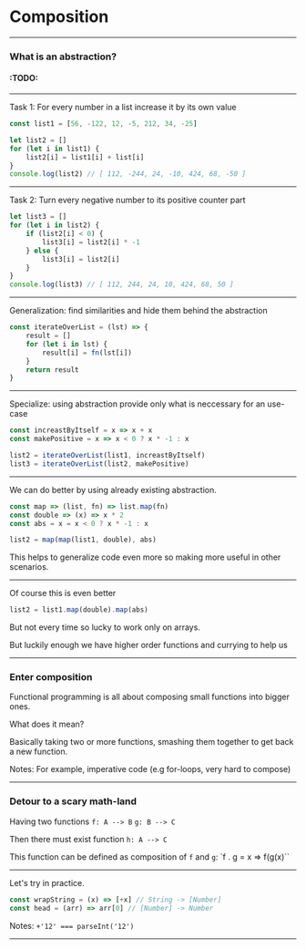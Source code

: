 
# Composition
---
### What is an abstraction?

#### :TODO:
---
Task 1: For every number in a list increase it by its own value
```javascript
const list1 = [56, -122, 12, -5, 212, 34, -25]

let list2 = []
for (let i in list1) {
	list2[i] = list1[i] + list[i]
}
console.log(list2) // [ 112, -244, 24, -10, 424, 68, -50 ]
```
___
Task 2: Turn every negative number to its positive counter part

```javascript
let list3 = []
for (let i in list2) {
	if (list2[i] < 0) {
		list3[i] = list2[i] * -1
	} else {
		list3[i] = list2[i]
	}
}
console.log(list3) // [ 112, 244, 24, 10, 424, 68, 50 ]
```
---
Generalization: find similarities and hide them behind the abstraction

```javascript
const iterateOverList = (lst) => {
	result = []
	for (let i in lst) {
		result[i] = fn(lst[i])
	}
	return result
}
```
___
Specialize: using abstraction provide only what is neccessary for an use-case

```javascript
const increastByItself = x => x + x
const makePositive = x => x < 0 ? x * -1 : x

list2 = iterateOverList(list1, increastByItself)
list3 = iterateOverList(list2, makePositive)
```
---
We can do better by using already existing abstraction.

```javascript
const map => (list, fn) => list.map(fn)
const double => (x) => x * 2
const abs = x = x < 0 ? x * -1 : x

list2 = map(map(list1, double), abs)
```
This helps to generalize code even more so making more useful in other scenarios.

---
Of course this is even better
```javascript
list2 = list1.map(double).map(abs)
```
But not every time so lucky to work only on arrays.

But luckily enough we have higher order functions and currying to help us
___
### Enter composition

Functional programming is all about composing small functions into bigger ones.

What does it mean?

Basically taking two or more functions, smashing them together to get back a new function.

Notes: For example, imperative code (e.g for-loops, very hard to compose)

---
### Detour to a scary math-land

Having two functions
`f: A --> B`
`g: B --> C`

Then there must exist function `h: A --> C`

This function can be defined as composition of `f` and `g`:
`f . g = x => f(g(x)``

---
Let's try in practice.

```javascript
const wrapString = (x) => [+x] // String -> [Number]
const head = (arr) => arr[0] // [Number] -> Number


```

Notes: `+'12' === parseInt('12')`

---
<!--stackedit_data:
eyJoaXN0b3J5IjpbLTIwMDM0NTc0ODAsLTE3NzY4MzA4MDUsLT
IwNzMyMjY5NzYsOTgwMjgwODc0LC0yMjU4NjMzNzUsMjA0ODg5
ODIxNSwxODIyNjYwODM1LC05NTA0MTI5OTcsLTE2MDI3MTkzOC
w4Njk2NDAzMTAsLTkyMDg5NzAwLC0xMDgyMDI5MDAxLDEwMTE5
MzY3MzYsLTUzMTA3NDgzNywtMTU1MjU3ODMxOSwtMTkyODQ0NT
k0OF19
-->